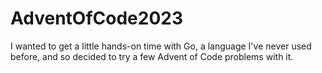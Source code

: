 # AdventOfCode2023
I wanted to get a little hands-on time with Go, a language I've never used before, and so decided to try a few Advent of Code problems with it.
